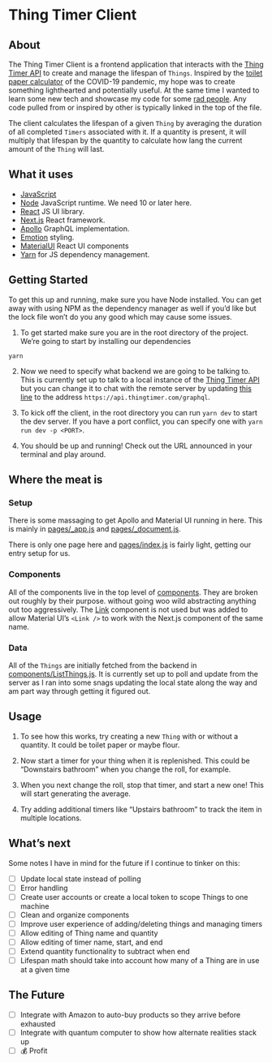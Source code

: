 # Thing Timer Client

## About

The Thing Timer Client is a frontend application that interacts with the [Thing Timer API](https://github.com/inghamemerson/thingtimer-api) to create and manage the lifespan of `Things`. Inspired by the [toilet paper calculator](https://howmuchtoiletpaper.com) of the COVID-19 pandemic, my hope was to create something lighthearted and potentially useful. At the same time I wanted to learn some new tech and showcase my code for some [rad people](https://www.gloo.us). Any code pulled from or inspired by other is typically linked in the top of the file.

The client calculates the lifespan of a given `Thing` by averaging the duration of all completed `Timers` associated with it. If a quantity is present, it will multiply that lifespan by the quantity to calculate how lang the current amount of the `Thing` will last.

## What it uses

- [JavaScript](https://www.javascript.com)
- [Node](https://nodejs.org/en/) JavaScript runtime. We need 10 or later here.
- [React](https://reactjs.org) JS UI library.
- [Next.js](https://nextjs.org) React framework.
- [Apollo](https://www.apollographql.com) GraphQL implementation.
- [Emotion](https://emotion.sh/docs/introduction) styling.
- [MaterialUI](https://material-ui.com) React UI components
- [Yarn](https://yarnpkg.com) for JS dependency management.

## Getting Started

To get this up and running, make sure you have Node installed. You can get away with using NPM as the dependency manager as well if you’d like but the lock file won’t do you any good which may cause some issues.


1. To get started make sure you are in the root directory of the project. We’re going to start by installing our dependencies
```
yarn
```
 
2. Now we need to specify what backend we are going to be talking to. This is currently set up to talk to a local instance of the [Thing Timer API](https://github.com/inghamemerson/thingtimer-api) but you can change it to chat with the remote server by updating [this line](https://github.com/inghamemerson/thingtimer-client/blob/master/apolloClient.js#L14) to the address `https://api.thingtimer.com/graphql`.

3. To kick off the client, in the root directory you can run `yarn dev` to start the dev server. If you have a port conflict, you can specify one with `yarn run dev -p <PORT>`.

4. You should be up and running! Check out the URL announced in your terminal and play around.

## Where the meat is

### Setup
There is some massaging to get Apollo and Material UI running in here. This is mainly in [pages/_app.js](https://github.com/inghamemerson/thingtimer-client/blob/master/pages/_app.js) and [pages/_document.js](https://github.com/inghamemerson/thingtimer-client/blob/master/pages/_document.js).

There is only one page here and [pages/index.js](https://github.com/inghamemerson/thingtimer-client/blob/master/pages/index.js) is fairly light, getting our entry setup for us.

### Components
All of the components live in the top level of [components](https://github.com/inghamemerson/thingtimer-client/tree/master/components). They are broken out roughly by their purpose. without going woo wild abstracting anything out too aggressively. The [Link](https://github.com/inghamemerson/thingtimer-client/blob/master/components/Link.js) component is not used but was added to allow Material UI’s `<Link />` to work with the Next.js component of the same name.

### Data
All of the `Things` are initially fetched from the backend in [components/ListThings.js](https://github.com/inghamemerson/thingtimer-client/blob/master/components/ListThings.js#L30-L32). It is currently set up to poll and update from the server as I ran into some snags updating the local state along the way and am part way through getting it figured out.

## Usage

1. To see how this works, try creating a new `Thing` with or without a quantity. It could be toilet paper or maybe flour.

2. Now start a timer for your thing when it is replenished. This could be “Downstairs bathroom” when you change the roll, for example.

3. When you next change the roll, stop that timer, and start a new one! This will start generating the average.

4. Try adding additional timers like “Upstairs bathroom” to track the item in multiple locations.


## What’s next
Some notes I have in mind for the future if I continue to tinker on this:
- [ ] Update local state instead of polling
- [ ] Error handling
- [ ] Create user accounts or create a local token to scope Things to one machine
- [ ] Clean and organize components
- [ ] Improve user experience of adding/deleting things and managing timers
- [ ] Allow editing of Thing name and quantity
- [ ] Allow editing of timer name, start, and end
- [ ] Extend quantity functionality to subtract when end
- [ ] Lifespan math should take into account how many of a Thing are in use at a given time

## The Future
- [ ] Integrate with Amazon to auto-buy products so they arrive before exhausted
- [ ] Integrate with quantum computer to show how alternate realities stack up
- [ ] 💰 Profit